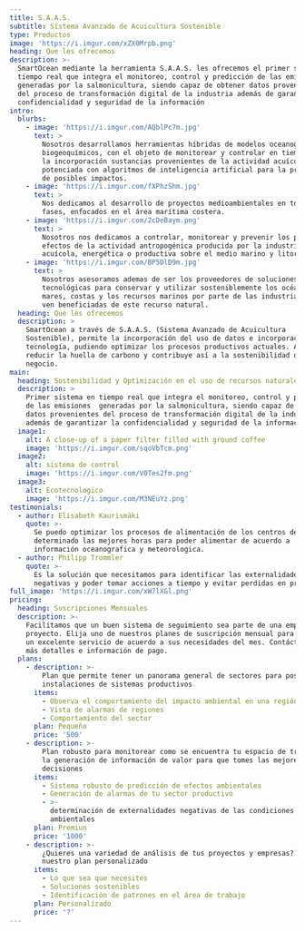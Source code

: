 ```yaml
---
title: S.A.A.S.
subtitle: Sistema Avanzado de Acuicultura Sostenible
type: Productos
image: 'https://i.imgur.com/xZX0Mrpb.png'
heading: Que les ofrecemos
description: >-
  SmartOcean mediante la herramienta S.A.A.S. les ofrecemos el primer sistema en
  tiempo real que integra el monitoreo, control y predicción de las emisiones 
  generadas por la salmonicultura, siendo capaz de obtener datos provenientes
  del proceso de transformación digital de la industria además de garantizar la
  confidencialidad y seguridad de la información
intro:
  blurbs:
    - image: 'https://i.imgur.com/AQblPc7m.jpg'
      text: >
        Nosotros desarrollamos herramientas híbridas de modelos oceanográfico y
        biogeoquímicos, con el objeto de monitorear y controlar en tiempo real
        la incorporación sustancias provenientes de la actividad acuícola,
        potenciada con algoritmos de inteligencia artificial para la predicción
        de posibles impactos.
    - image: 'https://i.imgur.com/fXPhzShm.jpg'
      text: >
        Nos dedicamos al desarrollo de proyectos medioambientales en todas sus
        fases, enfocados en el área marítima costera.
    - image: 'https://i.imgur.com/2cDeBaym.png'
      text: >
        Nosotros nos dedicamos a controlar, monitorear y prevenir los posibles
        efectos de la actividad antropogénica producida por la industria
        acuícola, energética o productiva sobre el medio marino y litoral.
    - image: 'https://i.imgur.com/BP5DlD9m.jpg'
      text: >
        Nosotros asesoramos ademas de ser los proveedores de soluciones
        tecnológicas para conservar y utilizar sosteniblemente los océanos,
        mares, costas y los recursos marinos por parte de las industrias que se
        ven beneficiadas de este recurso natural.
  heading: Que les ofrecemos
  description: >
    SmartOcean a través de S.A.A.S. (Sistema Avanzado de Acuicultura
    Sostenible), permite la incorporación del uso de datos e incorporación de
    tecnología, pudiendo optimizar los procesos productivos actuales. Ayuda a
    reducir la huella de carbono y contribuye así a la sostenibilidad del
    negocio.
main:
  heading: Sostenibilidad y Optimización en el uso de recursos naturales
  description: >
    Primer sistema en tiempo real que integra el monitoreo, control y predicción
    de las emisiones  generadas por la salmonicultura, siendo capaz de obtener
    datos provenientes del proceso de transformación digital de la industria
    además de garantizar la confidencialidad y seguridad de la información
  image1:
    alt: A close-up of a paper filter filled with ground coffee
    image: 'https://i.imgur.com/sqoVbTcm.png'
  image2:
    alt: sistema de control
    image: 'https://i.imgur.com/V0Tes2fm.png'
  image3:
    alt: Ecotecnologico
    image: 'https://i.imgur.com/M3NEuYz.png'
testimonials:
  - author: Elisabeth Kaurismäki
    quote: >-
      Se puedo optimizar los procesos de alimentación de los centros de cultivo,
      determinado las mejores horas para poder alimentar de acuerdo a
      información oceanografica y meteorologica.
  - author: Philipp Trommler
    quote: >-
      Es la solución que necesitamos para identificar las externalidades
      negativas y poder tomar acciones a tiempo y evitar perdidas en producción.
full_image: 'https://i.imgur.com/xW7lXGl.png'
pricing:
  heading: Suscripciones Mensuales
  description: >-
    Facilitamos que un buen sistema de seguimiento sea parte de una empresa o
    proyecto. Elija uno de nuestros planes de suscripción mensual para recibir
    un excelente servicio de acuerdo a sus necesidades del mes. Contáctenos para
    más detalles e información de pago.
  plans:
    - description: >-
        Plan que permite tener un panorama general de sectores para posible
        instalaciones de sistemas productivos
      items:
        - Observa el comportamiento del impacto ambiental en una región
        - Vista de alarmas de regiones
        - Comportamiento del sector
      plan: Pequeño
      price: '500'
    - description: >-
        Plan robusto para monitorear como se encuentra tu espacio de trabajo con
        la generación de información de valor para que tomes las mejores
        decisiones
      items:
        - Sistema robusto de predicción de efectos ambientales
        - Generación de alarmas de tu sector productivo
        - >-
          determinación de externalidades negativas de las condiciones
          ambientales
      plan: Premiun
      price: '1000'
    - description: >-
        ¿Quieres una variedad de análisis de tus proyectos y empresas? Prueba
        nuestro plan personalizado
      items:
        - Lo que sea que necesites
        - Soluciones sostenibles
        - Identificación de patrones en el área de trabajo
      plan: Personalizado
      price: '?'
---
```



